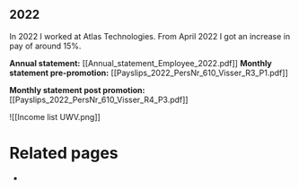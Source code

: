 
## 2022
In 2022 I worked at Atlas Technologies. From April 2022 I got an increase in pay of around 15%.

**Annual statement:** [[Annual_statement_Employee_2022.pdf]]
**Monthly statement pre-promotion:** [[Payslips_2022_PersNr_610_Visser_R3_P1.pdf]]

**Monthly statement post promotion:** [[Payslips_2022_PersNr_610_Visser_R4_P3.pdf]]

![[Income list UWV.png]]

# Related pages
- 